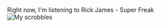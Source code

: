 Right now, I&#39;m listening to  Rick James - Super Freak <br>
![My scrobbles](https://lastfm-recently-played.vercel.app/api?user=JeffreyCA01)
